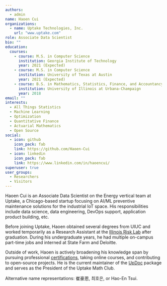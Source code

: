 ```yaml
---
authors:
  - admin
name: Haoen Cui
organizations:
  - name: Uptake Technologies, Inc. 
    url: "www.uptake.com"
role: Associate Data Scientist
bio: ""
education:
  courses:
    - course: M.S. in Computer Science
      institution: Georgia Institute of Technology
      year: 2021 (Expected)
    - course: M.S. in Computer Science
      institution: University of Texas at Austin
      year: 2021 (Expected)
    - course: B.S. in Mathematics, Statistics, Finance, and Accountancy
      institution: University of Illinois at Urbana-Champaign
      year: 2018
email: ""
interests:
  - All Things Statistics 
  - Machine Learning 
  - Optimization 
  - Quantitative Finance 
  - Actuarial Mathematics 
  - Open Source
social:
  - icon: github
    icon_pack: fab
    link: https://github.com/Haoen-Cui
  - icon: linkedin
    icon_pack: fab
    link: https://www.linkedin.com/in/haoencui/
superuser: true
user_groups:
  - Researchers
  - Visitors
---
```


Haoen Cui is an Associate Data Scientist on the Energy vertical team at Uptake, a Chicago-based startup focusing on AI/ML preventive maintenance solutions for the industrial IoT space. His responsibilities include data science, data engineering, DevOps support, application product building, etc. 

Before joining Uptake, Haoen obtained several degrees from UIUC and worked temporarily as a Research Assistant at the [Illinois Risk Lab](https://math.illinois.edu/illinois-risk-lab/home) after graduation. During his undergraduate years, he had multiple on-campus part-time jobs and interned at State Farm and Deloitte. 

Outside of work, Haoen is actively broadening his knowledge span by pursuing professional [certifications](#certifications), taking online courses, and contributing to open-source projects. He is the current maintainer of the [UpDoc](https://github.com/uptake/updoc) package and serves as the President of the Uptake Math Club. 

Alternative name representations: 崔豪恩, 최호은, or Hao-En Tsui. 
